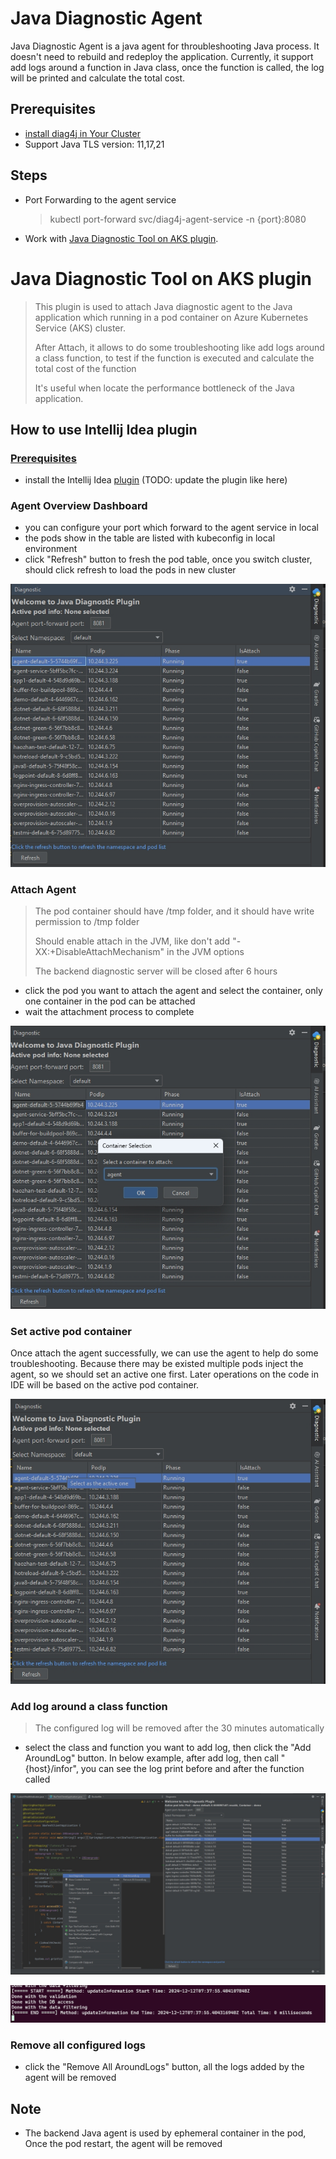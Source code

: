 # Java Diagnostic Agent
Java Diagnostic Agent is a java agent for throubleshooting Java process. It doesn't need to rebuild and redeploy the application. Currently, it support add logs around a function in Java class, once the function is called, the log will be printed and calculate the total cost.

## Prerequisites
- [install diag4j in Your Cluster](quick-start.md#steps)
- Support Java TLS version: 11,17,21

## Steps
- Port Forwarding to the agent service
  > kubectl port-forward svc/diag4j-agent-service -n <namespace> {port}:8080

- Work with [Java Diagnostic Tool on AKS plugin](#java-diagnostic-tool-on-aks-plugin).

# Java Diagnostic Tool on AKS plugin
> This plugin is used to attach Java diagnostic agent to the Java application which running in a pod container on Azure Kubernetes Service (AKS) cluster.
> 
> After Attach, it allows to do some troubleshooting like add logs around a class function, to test if the function is executed and calculate the total cost of the function
>
> It's useful when locate the performance bottleneck of the Java application.

## How to use Intellij Idea plugin
### [Prerequisites](#prerequisites)
  - install the Intellij Idea [plugin](https://plugins.jetbrains.com/plugin/26078-java-diagnostic-tool-on-aks) (TODO: update the plugin like here)

### Agent Overview Dashboard
  - you can configure your port which forward to the agent service in local 
  - the pods show in the table are listed with kubeconfig in local environment
  - click "Refresh" button to fresh the pod table, once you switch cluster, should click refresh to load the pods in new cluster
    
  ![Agent Overview](images/plugin/overview.png)

### Attach Agent
> The pod container should have /tmp folder, and it should have write permission to /tmp folder
> 
> Should enable attach in the JVM, like don't add "-XX:+DisableAttachMechanism" in the JVM options
> 
> The backend diagnostic server will be closed after 6 hours 

  - click the pod you want to attach the agent and select the container, only one container in the pod can be attached
  - wait the attachment process to complete
  
  ![Attach Agent](images/plugin/attach.png)

### Set active pod container
 Once attach the agent successfully, we can use the agent to help do some troubleshooting. Because there may be existed multiple pods inject the agent, so we should set an active one first. Later operations on the code in IDE will be based on the active pod container.

 ![Set active pod container](images/plugin/setactive.png)

### Add log around a class function
> The configured log will be removed after the 30 minutes automatically

- select the class and function you want to add log, then click the "Add AroundLog" button. In below example, after add log, then call "{host}/infor", you can see the log print before and after the function called

![Add Log](images/plugin/addlog.png)

![Log Print](images/plugin/showlog.png)

### Remove all configured logs
- click the "Remove All AroundLogs" button, all the logs added by the agent will be removed


## Note
- The backend Java agent is used by ephemeral container in the pod, Once the pod restart, the agent will be removed